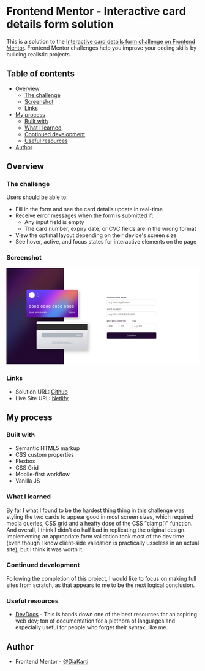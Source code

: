 # Frontend Mentor - Interactive card details form solution

This is a solution to the [Interactive card details form challenge on Frontend Mentor](https://www.frontendmentor.io/challenges/interactive-card-details-form-XpS8cKZDWw). Frontend Mentor challenges help you improve your coding skills by building realistic projects. 

## Table of contents

- [Overview](#overview)
  - [The challenge](#the-challenge)
  - [Screenshot](#screenshot)
  - [Links](#links)
- [My process](#my-process)
  - [Built with](#built-with)
  - [What I learned](#what-i-learned)
  - [Continued development](#continued-development)
  - [Useful resources](#useful-resources)
- [Author](#author)

## Overview

### The challenge

Users should be able to:

- Fill in the form and see the card details update in real-time
- Receive error messages when the form is submitted if:
  - Any input field is empty
  - The card number, expiry date, or CVC fields are in the wrong format
- View the optimal layout depending on their device's screen size
- See hover, active, and focus states for interactive elements on the page

### Screenshot

![](./images/Screenshot.png)


### Links

- Solution URL: [Github](https://github.com/DiaKarti/Interactive-card-details-form/)
- Live Site URL: [Netlify](https://chic-kelpie-4237f8.netlify.app/)

## My process

### Built with

- Semantic HTML5 markup
- CSS custom properties
- Flexbox
- CSS Grid
- Mobile-first workflow
- Vanilla JS

### What I learned

By far I what I found to be the hardest thing thing in this challenge was styling the two cards to appear good in most screen sizes, which required media queries, CSS grid and a heafty dose of the CSS "clamp()" function. And overall, I think I didn't do half bad in replicating the original design.
Implementing an appropriate form validation took most of the dev time (even though I know client-side validation is practically usseless in an actual site), but I think it was worth it.


### Continued development

Following the completion of this project, I would like to focus on making full sites from scratch, as that appears to me to be the next logical conclusion.

### Useful resources

- [DevDocs](https://devdocs.io) - This is hands down one of the best resources for an aspiring web dev; ton of documentation for a plethora of languages and especially useful for people who forget their syntax, like me.

## Author

- Frontend Mentor - [@DiaKarti](https://www.frontendmentor.io/profile/DiaKarti)

